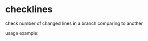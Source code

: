# checklines
check number of changed lines in a branch comparing to another

usage example:
```python checklines.py development"
